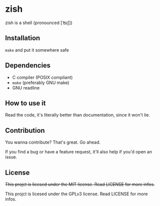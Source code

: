 # zish

zish is a shell (pronounced [ˈʦɪʃ])

## Installation

`make` and put it somewhere safe

## Dependencies

- C compiler (POSIX compliant)
- `make` (preferably GNU make)
- GNU readline

## How to use it

Read the code, it's literally better than documentation, since it won't lie.

## Contribution

You wanna contribute? That's great. Go ahead.

If you find a bug or have a feature request, it'll also help if you'd open an issue.

## License

~~This projct is licesed under the MIT license. Read LICENSE for more infos.~~

This projct is licesed under the GPLv3 license. Read LICENSE for more infos.

